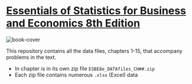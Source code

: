 # [Essentials of Statistics for Business and Economics 8th Edition](http://www.cengage.com/c/essentials-of-statistics-for-business-and-economics-8e-anderson)

![book-cover](http://www.cengage.com/covers/imageServlet?image_type=LRGFC&catalog=cengage&epi=21120852341823461576248511696442515685)

This repository contains all the data files, chapters 1-15, that accompany problems in the text.

* In chapter is in its own zip file `ESBE8e_DATAfiles_CH##.zip`
* Each zip file contains numerous `.xlsx` (Excel) data
